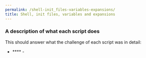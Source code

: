 ```yaml
---
permalink: /shell-init_files-variables-expansions/
title: Shell, init files, variables and expansions
---
```


### A description of what each script does

This should answer what the challenge of each script was in detail:

* **** -
